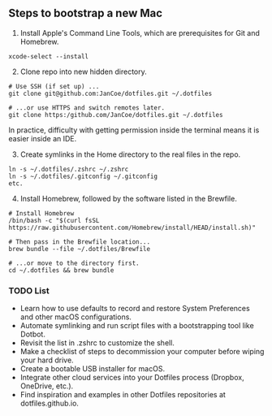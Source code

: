 ## Steps to bootstrap a new Mac
1. Install Apple's Command Line Tools, which are prerequisites for Git and Homebrew.

~~~
xcode-select --install
~~~

2. Clone repo into new hidden directory.
~~~
# Use SSH (if set up) ...
git clone git@github.com:JanCoe/dotfiles.git ~/.dotfiles

# ...or use HTTPS and switch remotes later.
git clone https:/github.com/JanCoe/dotfiles.git ~/.dotfiles
~~~
In practice, difficulty with getting permission inside the terminal means it is easier inside an IDE.

3. Create symlinks in the Home directory to the real files in the repo.

~~~
ln -s ~/.dotfiles/.zshrc ~/.zshrc
ln -s ~/.dotfiles/.gitconfig ~/.gitconfig
etc.
~~~

4. Install Homebrew, followed by the software listed in the Brewfile.
~~~
# Install Homebrew
/bin/bash -c "$(curl fsSL https://raw.githubusercontent.com/Homebrew/install/HEAD/install.sh)"

# Then pass in the Brewfile location...
brew bundle --file ~/.dotfiles/Brewfile

# ...or move to the directory first.
cd ~/.dotfiles && brew bundle
~~~

### TODO List

- Learn how to use defaults to record and restore System Preferences and other macOS configurations.
- Automate symlinking and run script files with a bootstrapping tool like Dotbot.
- Revisit the list in .zshrc to customize the shell.
- Make a checklist of steps to decommission your computer before wiping your hard drive.
- Create a bootable USB installer for macOS.
- Integrate other cloud services into your Dotfiles process (Dropbox, OneDrive, etc.).
- Find inspiration and examples in other Dotfiles repositories at dotfiles.github.io.
